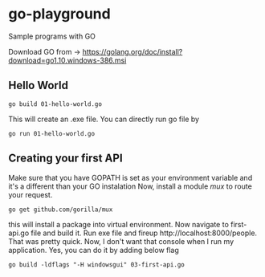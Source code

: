 # go-playground
Sample programs with GO

Download GO from -> https://golang.org/doc/install?download=go1.10.windows-386.msi

## Hello World

```
go build 01-hello-world.go
```

This will create an .exe file. You can directly run go file by

```
go run 01-hello-world.go
```

## Creating your first API

Make sure that you have GOPATH is set as your environment variable and it's a different than your GO instalation
Now, install a module *mux* to route your request.
```
go get github.com/gorilla/mux
```
this will install a package into virtual environment. Now navigate to first-api.go file and build it. Run exe file and fireup http://localhost:8000/people. That was pretty quick. Now, I don't want that console when I run my application. Yes, you can do it by adding below flag
```
go build -ldflags "-H windowsgui" 03-first-api.go
```